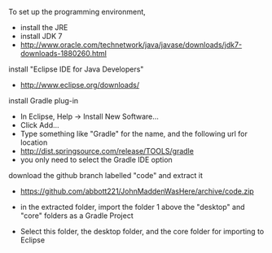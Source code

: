 To set up the programming environment,

- install the JRE
- install JDK 7
- http://www.oracle.com/technetwork/java/javase/downloads/jdk7-downloads-1880260.html

install "Eclipse IDE for Java Developers"
- http://www.eclipse.org/downloads/

install Gradle plug-in
- In Eclipse, Help -> Install New Software...
- Click Add...
- Type something like "Gradle" for the name, and the following url for location
- http://dist.springsource.com/release/TOOLS/gradle
- you only need to select the Gradle IDE option

download the github branch labelled "code" and extract it
- https://github.com/abbott221/JohnMaddenWasHere/archive/code.zip

- in the extracted folder, import the folder 1 above the "desktop" and "core" folders as a Gradle Project
- Select this folder, the desktop folder, and the core folder for importing to Eclipse
